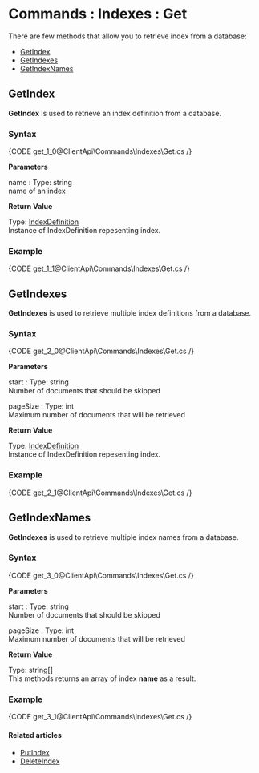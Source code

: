 # Commands : Indexes : Get

There are few methods that allow you to retrieve index from a database:   
- [GetIndex](../../../client-api/commands/indexes/get#getindex)   
- [GetIndexes](../../../client-api/commands/indexes/get#getindexes)   
- [GetIndexNames](../../../client-api/commands/indexes/get#getindexnames)   

## GetIndex

**GetIndex** is used to retrieve an index definition from a database.

### Syntax

{CODE get_1_0@ClientApi\Commands\Indexes\Get.cs /}

**Parameters**   

name
:   Type: string   
name of an index

**Return Value**

Type: [IndexDefinition](../../../glossary/indexes/index-definition)   
Instance of IndexDefinition repesenting index.

### Example

{CODE get_1_1@ClientApi\Commands\Indexes\Get.cs /}

## GetIndexes

**GetIndexes** is used to retrieve multiple index definitions from a database.

### Syntax

{CODE get_2_0@ClientApi\Commands\Indexes\Get.cs /}

**Parameters**   

start
:   Type: string   
Number of documents that should be skipped

pageSize
:   Type: int   
Maximum number of documents that will be retrieved  

**Return Value**

Type: [IndexDefinition](../../../glossary/indexes/index-definition)   
Instance of IndexDefinition repesenting index.

### Example

{CODE get_2_1@ClientApi\Commands\Indexes\Get.cs /}

## GetIndexNames

**GetIndexes** is used to retrieve multiple index names from a database.

### Syntax

{CODE get_3_0@ClientApi\Commands\Indexes\Get.cs /}

**Parameters**  
 
start
:   Type: string   
Number of documents that should be skipped

pageSize
:   Type: int   
Maximum number of documents that will be retrieved  

**Return Value**

Type: string[]   
This methods returns an array of index **name** as a result.

### Example

{CODE get_3_1@ClientApi\Commands\Indexes\Get.cs /}

#### Related articles

- [PutIndex](../../../client-api/commands/indexes/put)  
- [DeleteIndex](../../../client-api/commands/indexes/delete)  